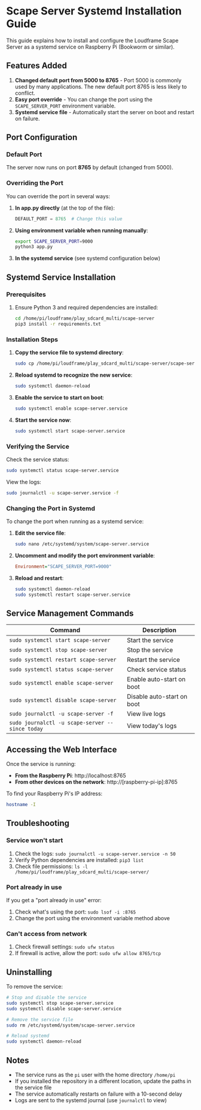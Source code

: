 # Scape Server Systemd Installation Guide

This guide explains how to install and configure the Loudframe Scape Server as a systemd service on Raspberry Pi (Bookworm or similar).

## Features Added

1. **Changed default port from 5000 to 8765** - Port 5000 is commonly used by many applications. The new default port 8765 is less likely to conflict.
2. **Easy port override** - You can change the port using the `SCAPE_SERVER_PORT` environment variable.
3. **Systemd service file** - Automatically start the server on boot and restart on failure.

## Port Configuration

### Default Port
The server now runs on port **8765** by default (changed from 5000).

### Overriding the Port

You can override the port in several ways:

1. **In app.py directly** (at the top of the file):
   ```python
   DEFAULT_PORT = 8765  # Change this value
   ```

2. **Using environment variable when running manually**:
   ```bash
   export SCAPE_SERVER_PORT=9000
   python3 app.py
   ```

3. **In the systemd service** (see systemd configuration below)

## Systemd Service Installation

### Prerequisites

1. Ensure Python 3 and required dependencies are installed:
   ```bash
   cd /home/pi/loudframe/play_sdcard_multi/scape-server
   pip3 install -r requirements.txt
   ```

### Installation Steps

1. **Copy the service file to systemd directory**:
   ```bash
   sudo cp /home/pi/loudframe/play_sdcard_multi/scape-server/scape-server.service /etc/systemd/system/
   ```

2. **Reload systemd to recognize the new service**:
   ```bash
   sudo systemctl daemon-reload
   ```

3. **Enable the service to start on boot**:
   ```bash
   sudo systemctl enable scape-server.service
   ```

4. **Start the service now**:
   ```bash
   sudo systemctl start scape-server.service
   ```

### Verifying the Service

Check the service status:
```bash
sudo systemctl status scape-server.service
```

View the logs:
```bash
sudo journalctl -u scape-server.service -f
```

### Changing the Port in Systemd

To change the port when running as a systemd service:

1. **Edit the service file**:
   ```bash
   sudo nano /etc/systemd/system/scape-server.service
   ```

2. **Uncomment and modify the port environment variable**:
   ```ini
   Environment="SCAPE_SERVER_PORT=9000"
   ```

3. **Reload and restart**:
   ```bash
   sudo systemctl daemon-reload
   sudo systemctl restart scape-server.service
   ```

## Service Management Commands

| Command | Description |
|---------|-------------|
| `sudo systemctl start scape-server` | Start the service |
| `sudo systemctl stop scape-server` | Stop the service |
| `sudo systemctl restart scape-server` | Restart the service |
| `sudo systemctl status scape-server` | Check service status |
| `sudo systemctl enable scape-server` | Enable auto-start on boot |
| `sudo systemctl disable scape-server` | Disable auto-start on boot |
| `sudo journalctl -u scape-server -f` | View live logs |
| `sudo journalctl -u scape-server --since today` | View today's logs |

## Accessing the Web Interface

Once the service is running:

- **From the Raspberry Pi**: http://localhost:8765
- **From other devices on the network**: http://[raspberry-pi-ip]:8765

To find your Raspberry Pi's IP address:
```bash
hostname -I
```

## Troubleshooting

### Service won't start
1. Check the logs: `sudo journalctl -u scape-server.service -n 50`
2. Verify Python dependencies are installed: `pip3 list`
3. Check file permissions: `ls -l /home/pi/loudframe/play_sdcard_multi/scape-server/`

### Port already in use
If you get a "port already in use" error:
1. Check what's using the port: `sudo lsof -i :8765`
2. Change the port using the environment variable method above

### Can't access from network
1. Check firewall settings: `sudo ufw status`
2. If firewall is active, allow the port: `sudo ufw allow 8765/tcp`

## Uninstalling

To remove the service:

```bash
# Stop and disable the service
sudo systemctl stop scape-server.service
sudo systemctl disable scape-server.service

# Remove the service file
sudo rm /etc/systemd/system/scape-server.service

# Reload systemd
sudo systemctl daemon-reload
```

## Notes

- The service runs as the `pi` user with the home directory `/home/pi`
- If you installed the repository in a different location, update the paths in the service file
- The service automatically restarts on failure with a 10-second delay
- Logs are sent to the systemd journal (use `journalctl` to view)
